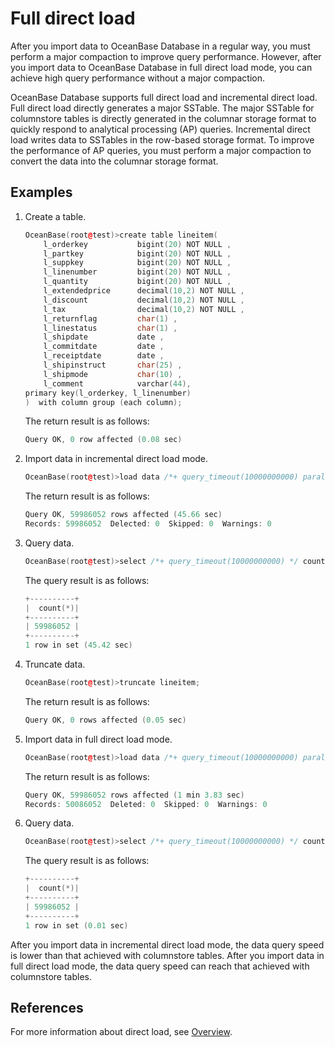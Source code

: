 # Full direct load

After you import data to OceanBase Database in a regular way, you must perform a major compaction to improve query performance. However, after you import data to OceanBase Database in full direct load mode, you can achieve high query performance without a major compaction.

OceanBase Database supports full direct load and incremental direct load. Full direct load directly generates a major SSTable. The major SSTable for columnstore tables is directly generated in the columnar storage format to quickly respond to analytical processing (AP) queries. Incremental direct load writes data to SSTables in the row-based storage format. To improve the performance of AP queries, you must perform a major compaction to convert the data into the columnar storage format.

## Examples

1. Create a table.

   ```cpp
   OceanBase(root@test)>create table lineitem(
       l_orderkey           bigint(20) NOT NULL ,
       l_partkey            bigint(20) NOT NULL ,
       l_suppkey            bigint(20) NOT NULL ,
       l_linenumber         bigint(20) NOT NULL ,
       l_quantity           bigint(20) NOT NULL ,
       l_extendedprice      decimal(10,2) NOT NULL ,
       l_discount           decimal(10,2) NOT NULL ,
       l_tax                decimal(10,2) NOT NULL ,
       l_returnflag         char(1) ,
       l_linestatus         char(1) ,
       l_shipdate           date ,
       l_commitdate         date ,
       l_receiptdate        date ,
       l_shipinstruct       char(25) ,
       l_shipmode           char(10) ,
       l_comment            varchar(44),
   primary key(l_orderkey, l_linenumber)
   )  with column group (each column);
   ```

   The return result is as follows:

   ```cpp
   Query OK, 0 row affected (0.08 sec)
   ```

2. Import data in incremental direct load mode.

   ```cpp
   OceanBase(root@test)>load data /*+ query_timeout(10000000000) parallel(64) direct(true,0,'inc_replace') */ infile '/path/to/lineitem.tbl' into table lineitem FIELDS TERMINATED BY '|' enclosed BY '' ESCAPED BY '';
   ```

   The return result is as follows:

   ```cpp
   Query OK, 59986052 rows affected (45.66 sec)
   Records: 59986052  Delected: 0  Skipped: 0  Warnings: 0
   ```

3. Query data.

   ```cpp
   OceanBase(root@test)>select /*+ query_timeout(10000000000) */ count(*) from lineitem;
   ```

   The query result is as follows:

   ```cpp
   +----------+
   |  count(*)|
   +----------+
   | 59986052 |
   +----------+
   1 row in set (45.42 sec)
   ```

4. Truncate data.

   ```cpp
   OceanBase(root@test)>truncate lineitem;
   ```

   The return result is as follows:

   ```cpp
   Query OK, 0 rows affected (0.05 sec)
   ```

5. Import data in full direct load mode.

   ```cpp
   OceanBase(root@test)>load data /*+ query_timeout(10000000000) parallel(64) direct(true,0) */ infile '/path/to/lineitem.tbl' into table lineitem FIELDS TERMINATED BY '|' enclosed BY '' ESCAPED BY '';
   ```

   The return result is as follows:

   ```cpp
   Query OK, 59986052 rows affected (1 min 3.83 sec)
   Records: 50086052  Deleted: 0  Skipped: 0  Warnings: 0
   ```

6. Query data.

   ```cpp
   OceanBase(root@test)>select /*+ query_timeout(10000000000) */ count(*) from lineitem;
   ```

   The query result is as follows:

   ```cpp
   +----------+
   |  count(*)|
   +----------+
   | 59986052 |
   +----------+
   1 row in set (0.01 sec)
   ```

After you import data in incremental direct load mode, the data query speed is lower than that achieved with columnstore tables. After you import data in full direct load mode, the data query speed can reach that achieved with columnstore tables.

## References

For more information about direct load, see [Overview](../../500.data-migration/1100.bypass-import/100.overview-of-bypass-import.md).